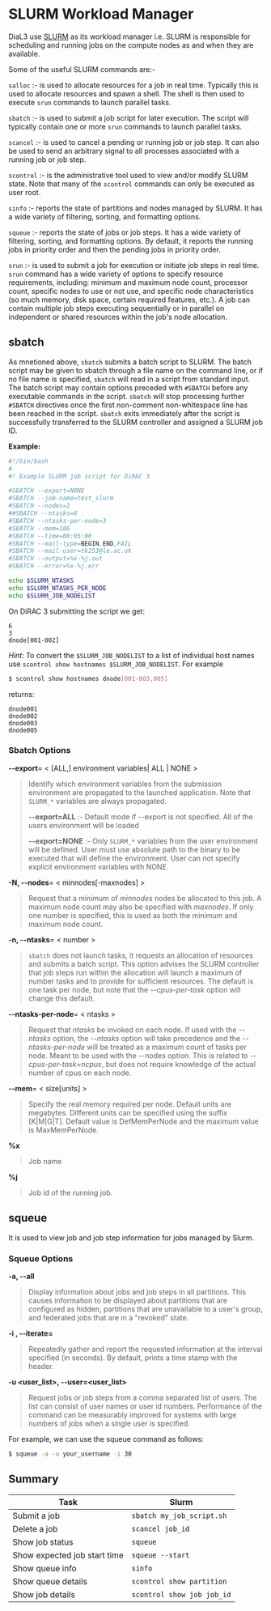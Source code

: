 # SLURM Workload Manager

DiaL3 use [SLURM](https://slurm.schedmd.com/documentation.html) as its workload manager i.e. SLURM is responsible for scheduling and running jobs on the compute nodes as and when they are available.

Some of the useful SLURM commands are:-

`salloc` :- is used to allocate resources for a job in real time. Typically this is used to allocate resources and spawn a shell. The shell is then used to execute `srun` commands to launch parallel tasks.

`sbatch` :-  is used to submit a job script for later execution. The script will typically contain one or more `srun` commands to launch parallel tasks.

`scancel` :- is used to cancel a pending or running job or job step. It can also be used to send an arbitrary signal to all processes associated with a running job or job step.

`scontrol` :- is the administrative tool used to view and/or modify SLURM state. Note that many of the `scontrol` commands can only be executed as user root.

`sinfo` :- reports the state of partitions and nodes managed by SLURM. It has a wide variety of filtering, sorting, and formatting options.

`squeue` :- reports the state of jobs or job steps. It has a wide variety of filtering, sorting, and formatting options. By default, it reports the running jobs in priority order and then the pending jobs in priority order.

`srun` :- is used to submit a job for execution or initiate job steps in real time. `srun` command has a wide variety of options to specify resource requirements, including: minimum and maximum node count, processor count, specific nodes to use or not use, and specific node characteristics (so much memory, disk space, certain required features, etc.). A job can contain multiple job steps executing sequentially or in parallel on independent or shared resources within the job's node allocation.

## sbatch

As mnetioned above, `sbatch` submits a batch script to SLURM. The batch script may be given to sbatch through a file name on the command line, or if no file name is specified, `sbatch` will read in a script from standard input. The batch script may contain options preceded with `#SBATCH` before any executable commands in the script. `sbatch` will stop processing further `#SBATCH` directives once the first non-comment non-whitespace line has been reached in the script. `sbatch` exits immediately after the script is successfully transferred to the SLURM controller and assigned a SLURM job ID.

**Example:**

```bash
#!/bin/bash
#
#! Example SLURM job script for DiRAC 3

#SBATCH --export=NONE
#SBATCH --job-name=test_slurm
#SBATCH --nodes=2
##SBATCH --ntasks=8
#SBATCH --ntasks-per-node=3
#SBATCH --mem=10G
#SBATCH --time=00:05:00
#SBATCH --mail-type=BEGIN,END,FAIL
#SBATCH --mail-user=tk253@le.ac.uk
#SBATCH --output=%x-%j.out
#SBATCH --error=%x-%j.err

echo $SLURM_NTASKS
echo $SLURM_NTASKS_PER_NODE
echo $SLURM_JOB_NODELIST
```

On DiRAC 3 submitting the script we get:

```
6
3
dnode[001-002]
```

*Hint:* To convert the `$SLURM_JOB_NODELIST` to a list of individual host names use `scontrol show hostnames $SLURM_JOB_NODELIST`. For example

```bash
$ scontrol show hostnames dnode[001-003,005]
```

returns:

```
dnode001
dnode002
dnode003
dnode005
```

### Sbatch Options

**--export**= < [ALL,] environment variables| ALL | NONE >

> Identify which environment variables from the submission environment are propagated to the launched application. Note that `SLURM_*` variables are always propagated.
>
> **--export=ALL** :- Default mode if --export is not specified. All of the users environment will be loaded
>
> **--export=NONE** :- Only `SLURM_*` variables from the user environment will be defined. User must use absolute path to the binary to be executed that will define the environment. User can not specify explicit environment variables with NONE.

**-N, --nodes**= < minnodes[-maxnodes] >

> Request that a minimum of *minnodes* nodes be allocated to this job. A maximum node count may also be specified with *maxnodes*. If only one number is specified, this is used as both the minimum and maximum node count.

**-n, --ntasks**= < number >

> `sbatch` does not launch tasks, it requests an allocation of resources and submits a batch script. This option advises the SLURM controller that job steps run within the allocation will launch a maximum of number tasks and to provide for sufficient resources. The default is one task per node, but note that the *--cpus-per-task* option will change this default.

**--ntasks-per-node**= < ntasks >

> Request that *ntasks* be invoked on each node. If used with the *--ntasks* option, the *--ntasks* option will take precedence and the *--ntasks-per-node* will be treated as a maximum count of tasks per node. Meant to be used with the --nodes option. This is related to *--cpus-per-task=ncpus*, but does not require knowledge of the actual number of cpus on each node.

**--mem**= < size[units] >

> Specify the real memory required per node. Default units are megabytes. Different units can be specified using the suffix [K|M|G|T]. Default value is DefMemPerNode and the maximum value is MaxMemPerNode.

**%x**

> Job name

**%j**

> Job id of the running job.

## squeue

It is used to view job and job step information for jobs managed by Slurm.

### Squeue Options

**-a, --all**

> Display information about jobs and job steps in all partitions. This causes information to be displayed about partitions that are configured as hidden, partitions that are unavailable to a user's group, and federated jobs that are in a "revoked" state.

**-i <seconds>, --iterate=<seconds>**

> Repeatedly gather and report the requested information at the interval specified (in seconds). By default, prints a time stamp with the header.

**-u <user_list>, --user=<user_list>**

> Request jobs or job steps from a comma separated list of users. The list can consist of user names or user id numbers. Performance of the command can be measurably improved for systems with large numbers of jobs when a single user is specified.

For example, we can use the squeue command as follows:

```bash
$ squeue -a -u your_username -i 30
```

## Summary

| Task                         | Slurm                      |
| ---------------------------- | -------------------------- |
| Submit a job                 | `sbatch my_job_script.sh`  |
| Delete a job                 | `scancel job_id`           |
| Show job status              | `squeue`                   |
| Show expected job start time | `squeue --start`           |
| Show queue info              | `sinfo`                    |
| Show queue details           | `scontrol show partition`  |
| Show job details             | `scontrol show job job_id` |

